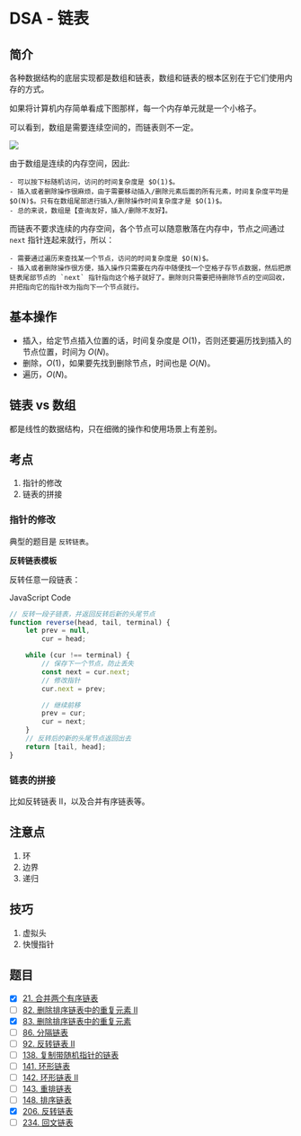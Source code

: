 # DSA - 链表

## 简介

各种数据结构的底层实现都是数组和链表，数组和链表的根本区别在于它们使用内存的方式。

如果将计算机内存简单看成下图那样，每一个内存单元就是一个小格子。

可以看到，数组是需要连续空间的，而链表则不一定。

![](https://cdn.jsdelivr.net/gh/suukii/Articles/assets/dsa_linked_list_0.png)

由于数组是连续的内存空间，因此:

    - 可以按下标随机访问，访问的时间复杂度是 $O(1)$。
    - 插入或者删除操作很麻烦，由于需要移动插入/删除元素后面的所有元素，时间复杂度平均是 $O(N)$。只有在数组尾部进行插入/删除操作时间复杂度才是 $O(1)$。
    - 总的来说，数组是【查询友好，插入/删除不友好】。

而链表不要求连续的内存空间，各个节点可以随意散落在内存中，节点之间通过 `next` 指针连起来就行，所以：

    - 需要通过遍历来查找某一个节点，访问的时间复杂度是 $O(N)$。
    - 插入或者删除操作很方便，插入操作只需要在内存中随便找一个空格子存节点数据，然后把原链表尾部节点的 `next` 指针指向这个格子就好了。删除则只需要把待删除节点的空间回收，并把指向它的指针改为指向下一个节点就行。

## 基本操作

-   插入，给定节点插入位置的话，时间复杂度是 $O(1)$，否则还要遍历找到插入的节点位置，时间为 $O(N)$。
-   删除，$O(1)$，如果要先找到删除节点，时间也是 $O(N)$。
-   遍历，$O(N)$。

## 链表 vs 数组

都是线性的数据结构，只在细微的操作和使用场景上有差别。

## 考点

1. 指针的修改
2. 链表的拼接

### 指针的修改

典型的题目是 `反转链表`。

**反转链表模板**

反转任意一段链表：

JavaScript Code

```js
// 反转一段子链表，并返回反转后新的头尾节点
function reverse(head, tail, terminal) {
    let prev = null,
        cur = head;

    while (cur !== terminal) {
        // 保存下一个节点，防止丢失
        const next = cur.next;
        // 修改指针
        cur.next = prev;

        // 继续前移
        prev = cur;
        cur = next;
    }
    // 反转后的新的头尾节点返回出去
    return [tail, head];
}
```

### 链表的拼接

比如反转链表 II，以及合并有序链表等。

## 注意点

1. 环
2. 边界
3. 递归

## 技巧

1. 虚拟头
2. 快慢指针

## 题目

-   [x] [21. 合并两个有序链表](https://github.com/suukii/91-days-algorithm/blob/master/basic/linked-list/ext-merge-two-sorted-lists.md)
-   [ ] [82. 删除排序链表中的重复元素 II](https://leetcode-cn.com/problems/remove-duplicates-from-sorted-list-ii/)
-   [x] [83. 删除排序链表中的重复元素](https://github.com/suukii/91-days-algorithm/blob/master/basic/linked-list/ext-remove-duplicates-from-sorted-list.md)
-   [ ] [86. 分隔链表](https://leetcode-cn.com/problems/partition-list/)
-   [ ] [92. 反转链表 II](https://leetcode-cn.com/problems/reverse-linked-list-ii/)
-   [ ] [138. 复制带随机指针的链表](https://leetcode-cn.com/problems/copy-list-with-random-pointer/)
-   [ ] [141. 环形链表](https://leetcode-cn.com/problems/linked-list-cycle/)
-   [ ] [142. 环形链表 II](https://leetcode-cn.com/problems/linked-list-cycle-ii/)
-   [ ] [143. 重排链表](https://leetcode-cn.com/problems/reorder-list/)
-   [ ] [148. 排序链表](https://leetcode-cn.com/problems/sort-list/)
-   [x] [206. 反转链表](https://github.com/suukii/91-days-algorithm/blob/master/basic/linked-list/ext-reverse-linked-list.md)
-   [ ] [234. 回文链表](https://leetcode-cn.com/problems/palindrome-linked-list/)
